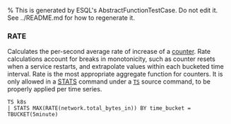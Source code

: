 % This is generated by ESQL's AbstractFunctionTestCase. Do not edit it. See ../README.md for how to regenerate it.

### RATE
Calculates the per-second average rate of increase of a [counter](docs-content://manage-data/data-store/data-streams/time-series-data-stream-tsds.md#time-series-metric). Rate calculations account for breaks in monotonicity, such as counter resets when a service restarts, and extrapolate values within each bucketed time interval. Rate is the most appropriate aggregate function for counters. It is only allowed in a [STATS](https://www.elastic.co/docs/reference/query-languages/esql/commands/stats-by) command under a [`TS`](https://www.elastic.co/docs/reference/query-languages/esql/commands/ts) source command, to be properly applied per time series.

```esql
TS k8s
| STATS MAX(RATE(network.total_bytes_in)) BY time_bucket = TBUCKET(5minute)
```
